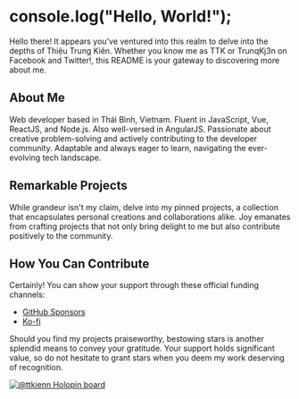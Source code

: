 # console.log("Hello, World!");

Hello there! It appears you've ventured into this realm to delve into the depths of Thiệu Trung Kiên. Whether you know me as TTK or TrunqKj3n on Facebook and Twitter!, this README is your gateway to discovering more about me.

## About Me

Web developer based in Thái Bình, Vietnam. Fluent in JavaScript, Vue, ReactJS, and Node.js. Also well-versed in AngularJS. Passionate about creative problem-solving and actively contributing to the developer community. Adaptable and always eager to learn, navigating the ever-evolving tech landscape.

## Remarkable Projects

While grandeur isn't my claim, delve into my pinned projects, a collection that encapsulates personal creations and collaborations alike. Joy emanates from crafting projects that not only bring delight to me but also contribute positively to the community.

## How You Can Contribute

Certainly! You can show your support through these official funding channels:

- [GitHub Sponsors](https://github.com/ttkienn/ttkienn)
- [Ko-fi](ko-fi.com/thieutrungkien)

Should you find my projects praiseworthy, bestowing stars is another splendid means to convey your gratitude. Your support holds significant value, so do not hesitate to grant stars when you deem my work deserving of recognition.

[![@ttkienn Holopin board](https://holopin.me/ttkienn)](https://www.holopin.io/@ttkienn)
